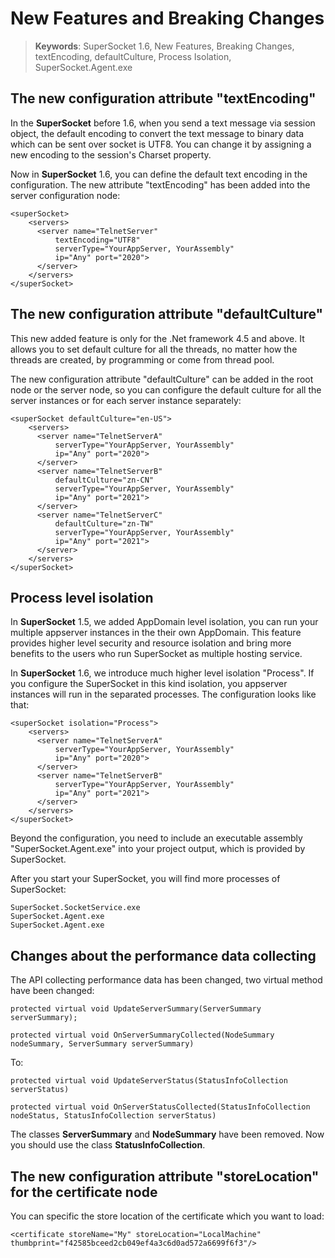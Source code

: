 # New Features and Breaking Changes

> __Keywords__: SuperSocket 1.6, New Features, Breaking Changes, textEncoding, defaultCulture, Process Isolation, SuperSocket.Agent.exe


## The new configuration attribute "textEncoding"
In the __SuperSocket__ before 1.6, when you send a text message via session object, the default encoding to convert the text message to binary data which can be sent over socket is UTF8.
You can change it by assigning a new encoding to the session's Charset property.

Now in __SuperSocket__ 1.6, you can define the default text encoding in the configuration.
The new attribute "textEncoding" has been added into the server configuration node:

	<superSocket>
		<servers>
		  <server name="TelnetServer"
			  textEncoding="UTF8"
			  serverType="YourAppServer, YourAssembly"
			  ip="Any" port="2020">
		  </server>
		</servers>
	</superSocket>

## The new configuration attribute "defaultCulture"
This new added feature is only for the .Net framework 4.5 and above. It allows you to set default culture for all the threads, no matter how the threads are created, by programming or come from thread pool.

The new configuration attribute "defaultCulture" can be added in the root node or the server node, so you can configure the default culture for all the server instances or for each server instance separately:

	<superSocket defaultCulture="en-US">
		<servers>
		  <server name="TelnetServerA"
			  serverType="YourAppServer, YourAssembly"
			  ip="Any" port="2020">
		  </server>
		  <server name="TelnetServerB"
			  defaultCulture="zn-CN"
			  serverType="YourAppServer, YourAssembly"
			  ip="Any" port="2021">
		  </server>
		  <server name="TelnetServerC"
			  defaultCulture="zn-TW"
			  serverType="YourAppServer, YourAssembly"
			  ip="Any" port="2021">
		  </server>
		</servers>
	</superSocket>

## Process level isolation
In __SuperSocket__ 1.5, we added AppDomain level isolation, you can run your multiple appserver instances in the their own AppDomain. This feature provides higher level security and resource isolation and bring more benefits to the users who run SuperSocket as multiple hosting service.

In __SuperSocket__ 1.6, we introduce much higher level isolation "Process". If you configure the SuperSocket in this kind isolation, you appserver instances will run in the separated processes. The configuration looks like that:

	<superSocket isolation="Process">
		<servers>
		  <server name="TelnetServerA"
			  serverType="YourAppServer, YourAssembly"
			  ip="Any" port="2020">
		  </server>
		  <server name="TelnetServerB"
			  serverType="YourAppServer, YourAssembly"
			  ip="Any" port="2021">
		  </server>
		</servers>
	</superSocket>

Beyond the configuration, you need to include an executable assembly "SuperSocket.Agent.exe" into your project output, which is provided by SuperSocket.

After you start your SuperSocket, you will find more processes of SuperSocket:

    SuperSocket.SocketService.exe
    SuperSocket.Agent.exe
	SuperSocket.Agent.exe


## Changes about the performance data collecting
The API collecting performance data has been changed, two virtual method have been changed:

    protected virtual void UpdateServerSummary(ServerSummary serverSummary);

    protected virtual void OnServerSummaryCollected(NodeSummary nodeSummary, ServerSummary serverSummary)


To:

	protected virtual void UpdateServerStatus(StatusInfoCollection serverStatus)

	protected virtual void OnServerStatusCollected(StatusInfoCollection nodeStatus, StatusInfoCollection serverStatus)


The classes __ServerSummary__ and __NodeSummary__ have been removed. Now you should use the class __StatusInfoCollection__.


## The new configuration attribute "storeLocation" for the certificate node
You can specific the store location of the certificate which you want to load:

    <certificate storeName="My" storeLocation="LocalMachine" thumbprint="‎f42585bceed2cb049ef4a3c6d0ad572a6699f6f3"/>